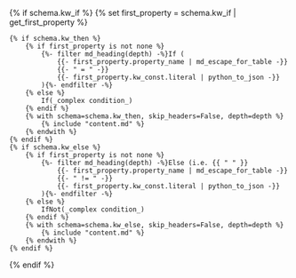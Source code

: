 {% if schema.kw_if %}
    {% set first_property =  schema.kw_if | get_first_property %}

    {% if schema.kw_then %}
        {% if first_property is not none %}
            {%- filter md_heading(depth) -%}If (
                {{- first_property.property_name | md_escape_for_table -}}
                {{- " = " -}}
                {{- first_property.kw_const.literal | python_to_json -}}
            ){%- endfilter -%}
        {% else %}
            If(_complex condition_)
        {% endif %}
        {% with schema=schema.kw_then, skip_headers=False, depth=depth %}
            {% include "content.md" %}
        {% endwith %}
    {% endif %}
    {% if schema.kw_else %}
        {% if first_property is not none %}
            {%- filter md_heading(depth) -%}Else (i.e. {{ " " }}
                {{- first_property.property_name | md_escape_for_table -}}
                {{- " != " -}}
                {{- first_property.kw_const.literal | python_to_json -}}
            ){%- endfilter -%}
        {% else %}
            IfNot(_complex condition_)
        {% endif %}
        {% with schema=schema.kw_else, skip_headers=False, depth=depth %}
            {% include "content.md" %}
        {% endwith %}
    {% endif %}
{% endif %}